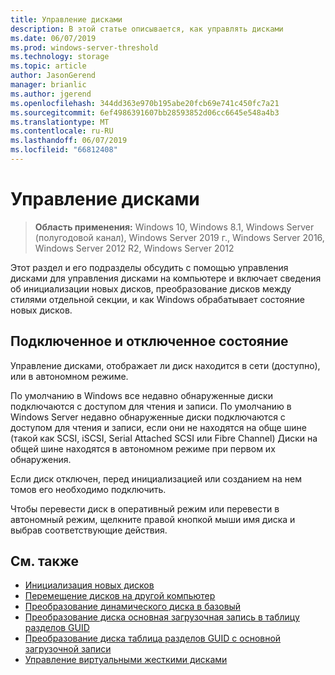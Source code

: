 ```yaml
---
title: Управление дисками
description: В этой статье описывается, как управлять дисками
ms.date: 06/07/2019
ms.prod: windows-server-threshold
ms.technology: storage
ms.topic: article
author: JasonGerend
manager: brianlic
ms.author: jgerend
ms.openlocfilehash: 344dd363e970b195abe20fcb69e741c450fc7a21
ms.sourcegitcommit: 6ef4986391607bb28593852d06cc6645e548a4b3
ms.translationtype: MT
ms.contentlocale: ru-RU
ms.lasthandoff: 06/07/2019
ms.locfileid: "66812408"
---
```

# <a name="manage-disks"></a>Управление дисками

> **Область применения:** Windows 10, Windows 8.1, Windows Server (полугодовой канал), Windows Server 2019 г., Windows Server 2016, Windows Server 2012 R2, Windows Server 2012

Этот раздел и его подразделы обсудить с помощью управления дисками для управления дисками на компьютере и включает сведения об инициализации новых дисков, преобразование дисков между стилями отдельной секции, и как Windows обрабатывает состояние новых дисков.

## <a name="online-and-offline-status"></a>Подключенное и отключенное состояние

Управление дисками, отображает ли диск находится в сети (доступно), или в автономном режиме.

По умолчанию в Windows все недавно обнаруженные диски подключаются с доступом для чтения и записи. По умолчанию в Windows Server недавно обнаруженные диски подключаются с доступом для чтения и записи, если они не находятся на обще шине (такой как SCSI, iSCSI, Serial Attached SCSI или Fibre Channel) Диски на общей шине находятся в автономном режиме при первом их обнаружения.

Если диск отключен, перед инициализацией или созданием на нем томов его необходимо подключить.

Чтобы перевести диск в оперативный режим или перевести в автономный режим, щелкните правой кнопкой мыши имя диска и выбрав соответствующие действия.

## <a name="see-also"></a>См. также

-   [Инициализация новых дисков](initialize-new-disks.md)
-   [Перемещение дисков на другой компьютер](move-disks-to-another-computer.md)
-   [Преобразование динамического диска в базовый](change-a-dynamic-disk-back-to-a-basic-disk.md)
-   [Преобразование диска основная загрузочная запись в таблицу разделов GUID](change-an-mbr-disk-into-a-gpt-disk.md)
-   [Преобразование диска таблица разделов GUID с основной загрузочной записи](change-a-gpt-disk-into-an-mbr-disk.md)
-   [Управление виртуальными жесткими дисками](manage-virtual-hard-disks.md)